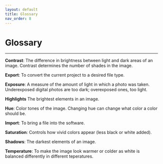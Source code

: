 ```yaml
---
layout: default
title: Glossary
nav_order: 8
---
```


# Glossary

---
**Contrast**: The difference in brightness between light and dark areas of an image. Contrast determines the number of shades in the image.

**Export**: To convert the current project to a desired file type.

**Exposure**: A measure of the amount of light in which a photo was taken. Underexposed digital photos are too dark; overexposed ones, too light.

**Highlights**  The brightest elements in an image.

**Hue**: Color tones of the image. Changing hue can change what color a color should be.

**Import**: To bring a file into the software.

**Saturation**: Controls how vivid colors appear (less black or white added).

**Shadows**: The darkest elements of an image.

**Temperature**: To make the image look warmer or colder as white is balanced differently in different teperatures.
